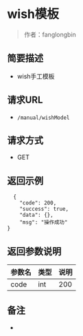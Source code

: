 # wish模板

> 作者：fanglongbin

## 简要描述

- wish手工模板

## 请求URL
- ` /manual/wishModel `
  
## 请求方式
- GET 


## 返回示例 

``` 
  {
    "code": 200,
    "success": true,
    "data": {},
    "msg": "操作成功"
}
```

## 返回参数说明 

|参数名|类型|说明|
|:-----  |:-----|-----                           |
|code |int   |200 |

## 备注 

-